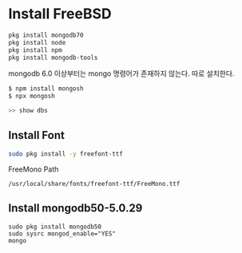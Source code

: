 # Install FreeBSD

```bash
pkg install mongodb70
pkg install node
pkg install npm
pkg install mongodb-tools
```

mongodb 6.0 이상부터는 mongo 명령어가 존재하지 않는다. 따로 설치한다.

```bash
$ npm install mongosh
$ npx mongosh

>> show dbs
```

## Install Font

```bash
sudo pkg install -y freefont-ttf
```

FreeMono Path

```
/usr/local/share/fonts/freefont-ttf/FreeMono.ttf
```

## Install mongodb50-5.0.29

```
sudo pkg install mongodb50
sudo sysrc mongod_enable="YES"
mongo
```
